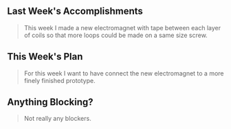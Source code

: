 ## Last Week's Accomplishments

> This week I made a new electromagnet with tape between each layer of coils so that more loops could be made on a same size screw. 

## This Week's Plan

> For this week I want to have connect the new electromagnet to a more finely finished prototype.

## Anything Blocking?

> Not really any blockers.